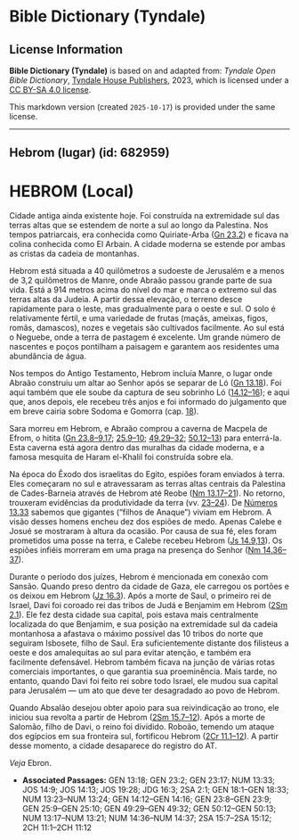 # Bible Dictionary (Tyndale)

## License Information

**Bible Dictionary (Tyndale)** is based on and adapted from: _Tyndale Open Bible Dictionary_, [Tyndale House Publishers](https://tyndaleopenresources.com/), 2023, which is licensed under a [CC BY-SA 4.0 license](https://creativecommons.org/licenses/by-sa/4.0/legalcode.en).

This markdown version (created `2025-10-17`) is provided under the same license.



--------------------------------

## Hebrom (lugar) (id: 682959)

HEBROM (Local)
==============

Cidade antiga ainda existente hoje. Foi construída na extremidade sul das terras altas que se estendem de norte a sul ao longo da Palestina. Nos tempos patriarcais, era conhecida como Quiriate\-Arba ([Gn 23\.2](https://ref.ly/Gen23:2)) e ficava na colina conhecida como El Arbain. A cidade moderna se estende por ambas as cristas da cadeia de montanhas.

Hebrom está situada a 40 quilômetros a sudoeste de Jerusalém e a menos de 3,2 quilômetros de Manre, onde Abraão passou grande parte de sua vida. Está a 914 metros acima do nível do mar e marca o extremo sul das terras altas da Judeia. A partir dessa elevação, o terreno desce rapidamente para o leste, mas gradualmente para o oeste e sul. O solo é relativamente fértil, e uma variedade de frutas (maçãs, ameixas, figos, romãs, damascos), nozes e vegetais são cultivados facilmente. Ao sul está o Neguebe, onde a terra de pastagem é excelente. Um grande número de nascentes e poços pontilham a paisagem e garantem aos residentes uma abundância de água.

Nos tempos do Antigo Testamento, Hebrom incluía Manre, o lugar onde Abraão construiu um altar ao Senhor após se separar de Ló ([Gn 13\.18](https://ref.ly/Gen13:18)). Foi aqui também que ele soube da captura de seu sobrinho Ló ([14\.12–16](https://ref.ly/Gen14:12-Gen14:16)); e aqui que, anos depois, ele recebeu três anjos e foi informado do julgamento que em breve cairia sobre Sodoma e Gomorra (cap. [18](https://ref.ly/Gen18:1-Gen18:33)).

Sara morreu em Hebrom, e Abraão comprou a caverna de Macpela de Efrom, o hitita ([Gn 23\.8–9,17](https://ref.ly/Gen23:8-Gen23:9,Gen23:17); [25\.9–10](https://ref.ly/Gen25:9-Gen25:10); [49\.29–32](https://ref.ly/Gen49:29-Gen49:32); [50\.12–13](https://ref.ly/Gen50:12-Gen50:13)) para enterrá\-la. Esta caverna está agora dentro das muralhas da cidade moderna, e a famosa mesquita de Haram el\-Khalil foi construída sobre ela.

Na época do Êxodo dos israelitas do Egito, espiões foram enviados à terra. Eles começaram no sul e atravessaram as terras altas centrais da Palestina de Cades\-Barneia através de Hebrom até Reobe ([Nm 13\.17–21](https://ref.ly/Num13:17-Num13:21)). No retorno, trouxeram evidências da produtividade da terra (vv. [23–24](https://ref.ly/Num13:23-Num13:24)). De [Números 13\.33](https://ref.ly/Num13:33) sabemos que gigantes (“filhos de Anaque”) viviam em Hebrom. A visão desses homens encheu dez dos espiões de medo. Apenas Calebe e Josué se mostraram à altura da ocasião. Por causa de sua fé, eles foram prometidos uma posse na terra, e Calebe recebeu Hebrom ([Js 14\.9,13](https://ref.ly/Josh14:9,Josh14:13)). Os espiões infiéis morreram em uma praga na presença do Senhor ([Nm 14\.36–37](https://ref.ly/Num14:36-Num14:37)).

Durante o período dos juízes, Hebrom é mencionada em conexão com Sansão. Quando preso dentro da cidade de Gaza, ele carregou os portões e os deixou em Hebrom ([Jz 16\.3](https://ref.ly/Judg16:3)). Após a morte de Saul, o primeiro rei de Israel, Davi foi coroado rei das tribos de Judá e Benjamim em Hebrom ([2Sm 2\.1](https://ref.ly/2Sam2:1)). Ele fez desta cidade sua capital, pois estava mais centralmente localizada do que Benjamim, e sua posição na extremidade sul da cadeia montanhosa a afastava o máximo possível das 10 tribos do norte que seguiram Isbosete, filho de Saul. Era suficientemente distante dos filisteus a oeste e dos amalequitas ao sul para evitar atenção, e também era facilmente defensável. Hebrom também ficava na junção de várias rotas comerciais importantes, o que garantia sua proeminência. Mais tarde, no entanto, quando Davi foi feito rei sobre todo Israel, ele mudou sua capital para Jerusalém — um ato que deve ter desagradado ao povo de Hebrom.

Quando Absalão desejou obter apoio para sua reivindicação ao trono, ele iniciou sua revolta a partir de Hebrom ([2Sm 15\.7–12](https://ref.ly/2Sam15:7-2Sam15:12)). Após a morte de Salomão, filho de Davi, o reino foi dividido. Roboão, temendo um ataque dos egípcios em sua fronteira sul, fortificou Hebrom ([2Cr 11\.1–12](https://ref.ly/2Chr11:1-2Chr11:12)). A partir desse momento, a cidade desaparece do registro do AT.

*Veja* Ebron.

* **Associated Passages:** GEN 13:18; GEN 23:2; GEN 23:17; NUM 13:33; JOS 14:9; JOS 14:13; JOS 19:28; JDG 16:3; 2SA 2:1; GEN 18:1–GEN 18:33; NUM 13:23–NUM 13:24; GEN 14:12–GEN 14:16; GEN 23:8–GEN 23:9; GEN 25:9–GEN 25:10; GEN 49:29–GEN 49:32; GEN 50:12–GEN 50:13; NUM 13:17–NUM 13:21; NUM 14:36–NUM 14:37; 2SA 15:7–2SA 15:12; 2CH 11:1–2CH 11:12

